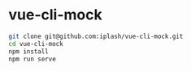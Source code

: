 # vue-cli-mock
```bash
git clone git@github.com:iplash/vue-cli-mock.git
cd vue-cli-mock
npm install
npm run serve
```
